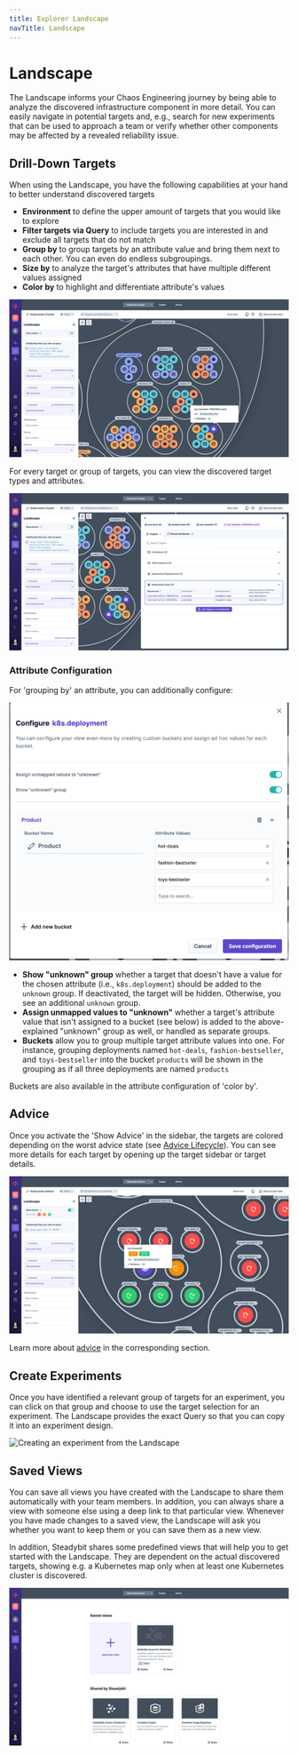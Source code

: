 ```yaml
---
title: Explorer Landscape
navTitle: Landscape
---
```


# Landscape

The Landscape informs your Chaos Engineering journey by being able to analyze the discovered infrastructure component in more detail. You can easily navigate in potential targets and, e.g., search for new experiments that can be used to approach a team or verify whether other components may be affected by a revealed reliability issue.

## Drill-Down Targets

When using the Landscape, you have the following capabilities at your hand to better understand discovered targets

* **Environment** to define the upper amount of targets that you would like to explore
* **Filter targets via Query** to include targets you are interested in and exclude all targets that do not match
* **Group by** to group targets by an attribute value and bring them next to each other. You can even do endless subgroupings.
* **Size by** to analyze the target's attributes that have multiple different values assigned
* **Color by** to highlight and differentiate attribute's values

![Explorer Landscape to analyze your system](explorer-landscape-view.png)

For every target or group of targets, you can view the discovered target types and attributes.

![Landscape to show targets grouped by type and target's attributes](explorer-landscape-details.png)

### Attribute Configuration

For 'grouping by' an attribute, you can additionally configure:

![Explorer Landscape Attribute Configuration](explorer-landscape-attribute-configuration.png)

- **Show "unknown" group** whether a target that doesn't have a value for the chosen attribute (i.e., `k8s.deployment`) should be added to the `unknown` group. If deactivated, the target will be hidden. Otherwise, you see an additional `unknown` group.
- **Assign unmapped values to "unknown"** whether a target's attribute value that isn't assigned to a bucket (see below) is added to the above-explained "unknown" group as well, or handled as separate groups. 
- **Buckets** allow you to group multiple target attribute values into one. For instance, grouping deployments named `hot-deals`, `fashion-bestseller`, and `toys-bestseller` into the bucket `products` will be shown in the grouping as if all three deployments are named `products`

Buckets are also available in the attribute configuration of 'color by'.

## Advice

Once you activate the 'Show Advice' in the sidebar, the targets are colored depending on the worst advice state (see [Advice Lifecycle](advice.md#advice-lifecycle)). You can see more details for each target by opening up the target sidebar or target details.

![Explorer Landscape showing you targets and advice](advice-explorer-landscape.png)

Learn more about [advice](advice.md) in the corresponding section.

## Create Experiments

Once you have identified a relevant group of targets for an experiment, you can click on that group and choose to use the target selection for an experiment. The Landscape provides the exact Query so that you can copy it into an experiment design.

![Creating an experiment from the Landscape](explorer-landscape-create-experiment.png)

## Saved Views

You can save all views you have created with the Landscape to share them automatically with your team members. In addition, you can always share a view with someone else using a deep link to that particular view. Whenever you have made changes to a saved view, the Landscape will ask you whether you want to keep them or you can save them as a new view.

In addition, Steadybit shares some predefined views that will help you to get started with the Landscape. They are dependent on the actual discovered targets, showing e.g. a Kubernetes map only when at least one Kubernetes cluster is discovered.

![Landscape views](explorer-landscape-views.png)
